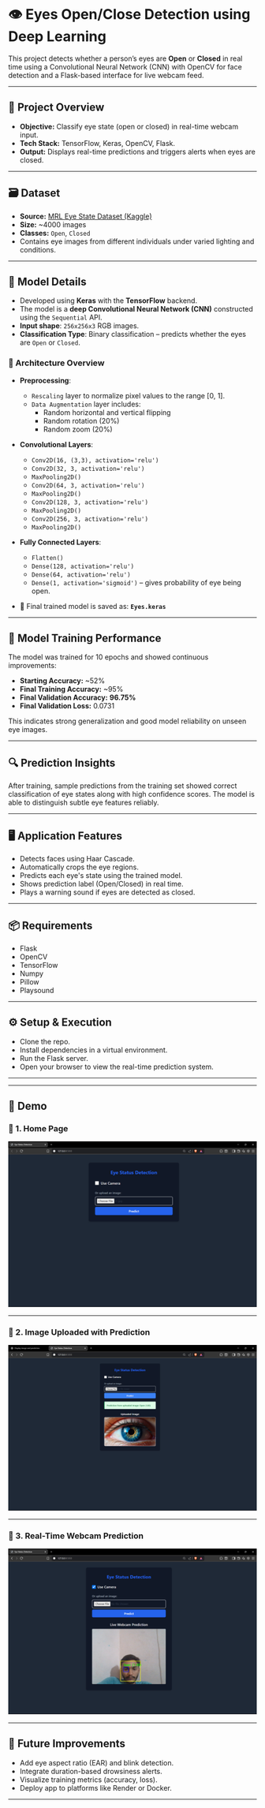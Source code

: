 # 👁️ Eyes Open/Close Detection using Deep Learning

This project detects whether a person’s eyes are **Open** or **Closed** in real time using a Convolutional Neural Network (CNN) with OpenCV for face detection and a Flask-based interface for live webcam feed.

---

## 📌 Project Overview

- **Objective:** Classify eye state (open or closed) in real-time webcam input.
- **Tech Stack:** TensorFlow, Keras, OpenCV, Flask.
- **Output:** Displays real-time predictions and triggers alerts when eyes are closed.

---

## 🗃️ Dataset

- **Source:** [MRL Eye State Dataset (Kaggle)](https://www.kaggle.com/datasets/prasadvpatil/mrl-dataset)
- **Size:** ~4000 images
- **Classes:** `Open`, `Closed`
- Contains eye images from different individuals under varied lighting and conditions.

---

## 🧠 Model Details

- Developed using **Keras** with the **TensorFlow** backend.
- The model is a **deep Convolutional Neural Network (CNN)** constructed using the `Sequential` API.
- **Input shape**: `256x256x3` RGB images.
- **Classification Type**: Binary classification – predicts whether the eyes are `Open` or `Closed`.

### 🔧 Architecture Overview

- **Preprocessing**:
  - `Rescaling` layer to normalize pixel values to the range [0, 1].
  - `Data Augmentation` layer includes:
    - Random horizontal and vertical flipping
    - Random rotation (20%)
    - Random zoom (20%)

- **Convolutional Layers**:
  - `Conv2D(16, (3,3), activation='relu')`
  - `Conv2D(32, 3, activation='relu')`
  - `MaxPooling2D()`
  - `Conv2D(64, 3, activation='relu')`
  - `MaxPooling2D()`
  - `Conv2D(128, 3, activation='relu')`
  - `MaxPooling2D()`
  - `Conv2D(256, 3, activation='relu')`
  - `MaxPooling2D()`

- **Fully Connected Layers**:
  - `Flatten()`
  - `Dense(128, activation='relu')`
  - `Dense(64, activation='relu')`
  - `Dense(1, activation='sigmoid')` – gives probability of eye being open.

- 🧾 Final trained model is saved as: **`Eyes.keras`**

---

## 🧪 Model Training Performance

The model was trained for 10 epochs and showed continuous improvements:

- **Starting Accuracy:** ~52%
- **Final Training Accuracy:** ~95%
- **Final Validation Accuracy:** **96.75%**
- **Final Validation Loss:** 0.0731

This indicates strong generalization and good model reliability on unseen eye images.

---

## 🔍 Prediction Insights

After training, sample predictions from the training set showed correct classification of eye states along with high confidence scores. The model is able to distinguish subtle eye features reliably.

---

## 🖥️ Application Features

- Detects faces using Haar Cascade.
- Automatically crops the eye regions.
- Predicts each eye's state using the trained model.
- Shows prediction label (Open/Closed) in real time.
- Plays a warning sound if eyes are detected as closed.

---

## 📦 Requirements

- Flask  
- OpenCV  
- TensorFlow  
- Numpy  
- Pillow  
- Playsound

---
## ⚙️ Setup & Execution

- Clone the repo.
- Install dependencies in a virtual environment.
- Run the Flask server.
- Open your browser to view the real-time prediction system.

---
---

## 📸 Demo

### 🔹 1. Home Page

![Home Page](Eye_pic/Screenshot%20(385).png)

---

### 🔹 2. Image Uploaded with Prediction

![Image Upload and Result](Eye_pic/Screenshot%20(388).png)

---

### 🔹 3. Real-Time Webcam Prediction

![Real-Time Webcam Prediction](Eye_pic/Screenshot%20(387).png)

---
## 🔮 Future Improvements

- Add eye aspect ratio (EAR) and blink detection.
- Integrate duration-based drowsiness alerts.
- Visualize training metrics (accuracy, loss).
- Deploy app to platforms like Render or Docker.

---
